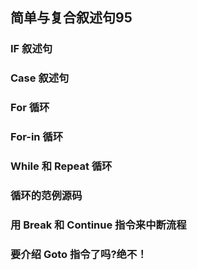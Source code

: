 ## 简单与复合叙述句95

### IF 叙述句 

### Case	 叙述句

### For	 循环

### For-in	 循环

### While 和 Repeat	 循环 

### 循环的范例源码 

### 用 Break 和 Continue 指令来中断流程  

### 要介绍 Goto 指令了吗?绝不！
